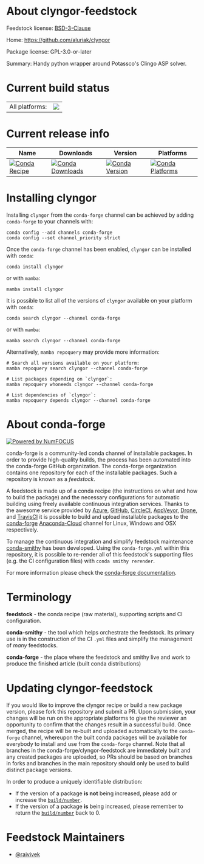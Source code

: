 About clyngor-feedstock
=======================

Feedstock license: [BSD-3-Clause](https://github.com/conda-forge/clyngor-feedstock/blob/main/LICENSE.txt)

Home: https://github.com/aluriak/clyngor

Package license: GPL-3.0-or-later

Summary: Handy python wrapper around Potassco's Clingo ASP solver.

Current build status
====================


<table><tr><td>All platforms:</td>
    <td>
      <a href="https://dev.azure.com/conda-forge/feedstock-builds/_build/latest?definitionId=9520&branchName=main">
        <img src="https://dev.azure.com/conda-forge/feedstock-builds/_apis/build/status/clyngor-feedstock?branchName=main">
      </a>
    </td>
  </tr>
</table>

Current release info
====================

| Name | Downloads | Version | Platforms |
| --- | --- | --- | --- |
| [![Conda Recipe](https://img.shields.io/badge/recipe-clyngor-green.svg)](https://anaconda.org/conda-forge/clyngor) | [![Conda Downloads](https://img.shields.io/conda/dn/conda-forge/clyngor.svg)](https://anaconda.org/conda-forge/clyngor) | [![Conda Version](https://img.shields.io/conda/vn/conda-forge/clyngor.svg)](https://anaconda.org/conda-forge/clyngor) | [![Conda Platforms](https://img.shields.io/conda/pn/conda-forge/clyngor.svg)](https://anaconda.org/conda-forge/clyngor) |

Installing clyngor
==================

Installing `clyngor` from the `conda-forge` channel can be achieved by adding `conda-forge` to your channels with:

```
conda config --add channels conda-forge
conda config --set channel_priority strict
```

Once the `conda-forge` channel has been enabled, `clyngor` can be installed with `conda`:

```
conda install clyngor
```

or with `mamba`:

```
mamba install clyngor
```

It is possible to list all of the versions of `clyngor` available on your platform with `conda`:

```
conda search clyngor --channel conda-forge
```

or with `mamba`:

```
mamba search clyngor --channel conda-forge
```

Alternatively, `mamba repoquery` may provide more information:

```
# Search all versions available on your platform:
mamba repoquery search clyngor --channel conda-forge

# List packages depending on `clyngor`:
mamba repoquery whoneeds clyngor --channel conda-forge

# List dependencies of `clyngor`:
mamba repoquery depends clyngor --channel conda-forge
```


About conda-forge
=================

[![Powered by
NumFOCUS](https://img.shields.io/badge/powered%20by-NumFOCUS-orange.svg?style=flat&colorA=E1523D&colorB=007D8A)](https://numfocus.org)

conda-forge is a community-led conda channel of installable packages.
In order to provide high-quality builds, the process has been automated into the
conda-forge GitHub organization. The conda-forge organization contains one repository
for each of the installable packages. Such a repository is known as a *feedstock*.

A feedstock is made up of a conda recipe (the instructions on what and how to build
the package) and the necessary configurations for automatic building using freely
available continuous integration services. Thanks to the awesome service provided by
[Azure](https://azure.microsoft.com/en-us/services/devops/), [GitHub](https://github.com/),
[CircleCI](https://circleci.com/), [AppVeyor](https://www.appveyor.com/),
[Drone](https://cloud.drone.io/welcome), and [TravisCI](https://travis-ci.com/)
it is possible to build and upload installable packages to the
[conda-forge](https://anaconda.org/conda-forge) [Anaconda-Cloud](https://anaconda.org/)
channel for Linux, Windows and OSX respectively.

To manage the continuous integration and simplify feedstock maintenance
[conda-smithy](https://github.com/conda-forge/conda-smithy) has been developed.
Using the ``conda-forge.yml`` within this repository, it is possible to re-render all of
this feedstock's supporting files (e.g. the CI configuration files) with ``conda smithy rerender``.

For more information please check the [conda-forge documentation](https://conda-forge.org/docs/).

Terminology
===========

**feedstock** - the conda recipe (raw material), supporting scripts and CI configuration.

**conda-smithy** - the tool which helps orchestrate the feedstock.
                   Its primary use is in the construction of the CI ``.yml`` files
                   and simplify the management of *many* feedstocks.

**conda-forge** - the place where the feedstock and smithy live and work to
                  produce the finished article (built conda distributions)


Updating clyngor-feedstock
==========================

If you would like to improve the clyngor recipe or build a new
package version, please fork this repository and submit a PR. Upon submission,
your changes will be run on the appropriate platforms to give the reviewer an
opportunity to confirm that the changes result in a successful build. Once
merged, the recipe will be re-built and uploaded automatically to the
`conda-forge` channel, whereupon the built conda packages will be available for
everybody to install and use from the `conda-forge` channel.
Note that all branches in the conda-forge/clyngor-feedstock are
immediately built and any created packages are uploaded, so PRs should be based
on branches in forks and branches in the main repository should only be used to
build distinct package versions.

In order to produce a uniquely identifiable distribution:
 * If the version of a package **is not** being increased, please add or increase
   the [``build/number``](https://docs.conda.io/projects/conda-build/en/latest/resources/define-metadata.html#build-number-and-string).
 * If the version of a package **is** being increased, please remember to return
   the [``build/number``](https://docs.conda.io/projects/conda-build/en/latest/resources/define-metadata.html#build-number-and-string)
   back to 0.

Feedstock Maintainers
=====================

* [@raivivek](https://github.com/raivivek/)

